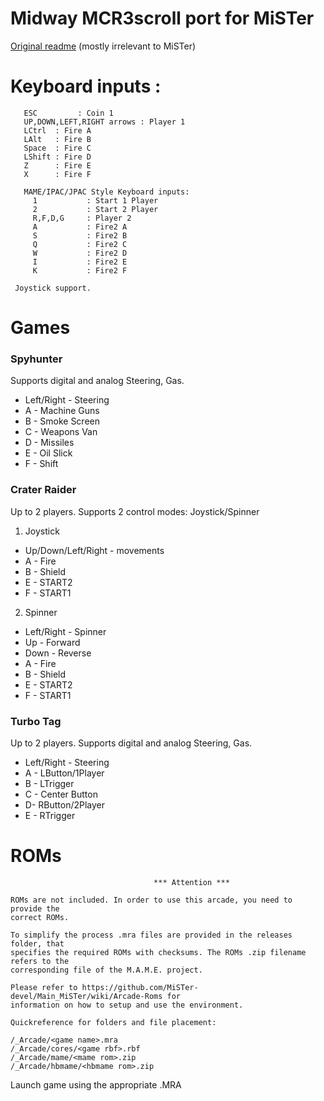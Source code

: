 # Midway MCR3scroll port for MiSTer

[Original readme](README_orig.txt) (mostly irrelevant to MiSTer)

# Keyboard inputs :
```
   ESC         : Coin 1
   UP,DOWN,LEFT,RIGHT arrows : Player 1
   LCtrl  : Fire A
   LAlt   : Fire B
   Space  : Fire C   
   LShift : Fire D
   Z      : Fire E
   X      : Fire F 

   MAME/IPAC/JPAC Style Keyboard inputs:
     1           : Start 1 Player
     2           : Start 2 Player
     R,F,D,G     : Player 2
     A           : Fire2 A
     S           : Fire2 B 
     Q           : Fire2 C
     W           : Fire2 D
     I           : Fire2 E
     K           : Fire2 F
	
 Joystick support. 
```
# Games

### Spyhunter
Supports digital and analog Steering, Gas.
* Left/Right - Steering  
* A - Machine Guns 
* B - Smoke Screen
* C - Weapons Van
* D - Missiles
* E - Oil Slick
* F - Shift

### Crater Raider
Up to 2 players. Supports 2 control modes: Joystick/Spinner
1. Joystick
* Up/Down/Left/Right - movements
* A - Fire
* B - Shield
* E - START2
* F - START1
2. Spinner
* Left/Right - Spinner
* Up - Forward
* Down - Reverse
* A - Fire
* B - Shield
* E - START2
* F - START1 
 
### Turbo Tag 
 Up to 2 players. Supports digital and analog Steering, Gas.
* Left/Right - Steering
* A - LButton/1Player
* B - LTrigger
* C - Center Button
* D- RButton/2Player
* E - RTrigger
 
# ROMs
```
                                *** Attention ***

ROMs are not included. In order to use this arcade, you need to provide the
correct ROMs.

To simplify the process .mra files are provided in the releases folder, that
specifies the required ROMs with checksums. The ROMs .zip filename refers to the
corresponding file of the M.A.M.E. project.

Please refer to https://github.com/MiSTer-devel/Main_MiSTer/wiki/Arcade-Roms for
information on how to setup and use the environment.

Quickreference for folders and file placement:

/_Arcade/<game name>.mra
/_Arcade/cores/<game rbf>.rbf
/_Arcade/mame/<mame rom>.zip
/_Arcade/hbmame/<hbmame rom>.zip

```

Launch game using the appropriate .MRA
